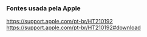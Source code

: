 ### Fontes usada pela Apple


https://support.apple.com/pt-br/HT210192 <br>
https://support.apple.com/pt-br/HT210192#download  <br>

